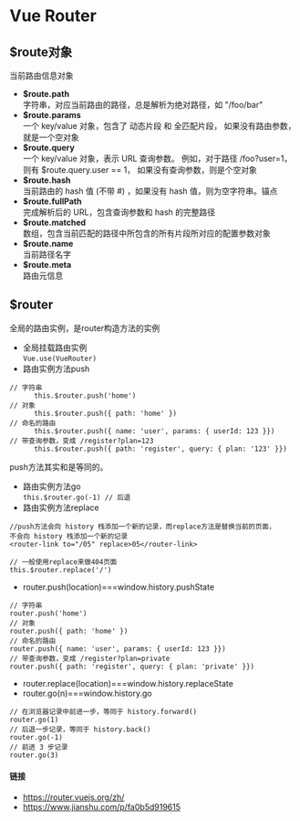Vue Router
====
## $route对象
当前路由信息对象  
* **$route.path**  
字符串，对应当前路由的路径，总是解析为绝对路径，如 "/foo/bar"  
* **$route.params**  
一个 key/value 对象，包含了 动态片段 和 全匹配片段，
如果没有路由参数，就是一个空对象  
* **$route.query**  
一个 key/value 对象，表示 URL 查询参数。
例如，对于路径 /foo?user=1，则有 $route.query.user == 1，
如果没有查询参数，则是个空对象  
* **$route.hash**  
当前路由的 hash 值 (不带 #) ，如果没有 hash 值，则为空字符串。锚点  
* **$route.fullPath**  
完成解析后的 URL，包含查询参数和 hash 的完整路径  
* **$route.matched**  
数组，包含当前匹配的路径中所包含的所有片段所对应的配置参数对象  
* **$route.name**  
当前路径名字  
* **$route.meta**  
路由元信息
## $router
全局的路由实例，是router构造方法的实例
* 全局挂载路由实例  
`Vue.use(VueRouter)`  
* 路由实例方法push  
```
// 字符串
      this.$router.push('home')
// 对象
      this.$router.push({ path: 'home' })
// 命名的路由
      this.$router.push({ name: 'user', params: { userId: 123 }})
// 带查询参数，变成 /register?plan=123
      this.$router.push({ path: 'register', query: { plan: '123' }})
```
push方法其实和<router-link :to="...">是等同的。
* 路由实例方法go  
`this.$router.go(-1) // 后退`  
* 路由实例方法replace
```
//push方法会向 history 栈添加一个新的记录，而replace方法是替换当前的页面，
不会向 history 栈添加一个新的记录
<router-link to="/05" replace>05</router-link>

// 一般使用replace来做404页面
this.$router.replace('/')
```

* router.push(location)===window.history.pushState
```
// 字符串
router.push('home')
// 对象
router.push({ path: 'home' })
// 命名的路由
router.push({ name: 'user', params: { userId: 123 }})
// 带查询参数，变成 /register?plan=private
router.push({ path: 'register', query: { plan: 'private' }})
```
* router.replace(location)===window.history.replaceState
* router.go(n)===window.history.go
```
// 在浏览器记录中前进一步，等同于 history.forward()
router.go(1)
// 后退一步记录，等同于 history.back()
router.go(-1)
// 前进 3 步记录
router.go(3)
```
#### 链接
* https://router.vuejs.org/zh/  
* https://www.jianshu.com/p/fa0b5d919615